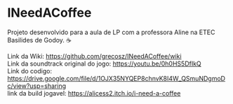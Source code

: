 # INeedACoffee
Projeto desenvolvido para a aula de LP com a professora Aline na ETEC Basilides de Godoy. ☕

Link da Wiki: https://github.com/grecosz/INeedACoffee/wiki
<br>
Link da soundtrack original do jogo: https://youtu.be/0h0HS5DfIkQ
<br>
Link do codigo: https://drive.google.com/file/d/1OJX35NYQEP8chnvK8I4W_QSmuNDgmoDc/view?usp=sharing
<br>
link da build jogavel: https://alicess2.itch.io/i-need-a-coffee
